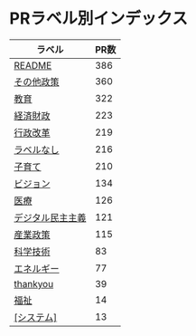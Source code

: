 # PRラベル別インデックス

| ラベル | PR数 |
|--------|------|
| [README](label_README.md) | 386 |
| [その他政策](label_その他政策.md) | 360 |
| [教育](label_教育.md) | 322 |
| [経済財政](label_経済財政.md) | 223 |
| [行政改革](label_行政改革.md) | 219 |
| [ラベルなし](label_ラベルなし.md) | 216 |
| [子育て](label_子育て.md) | 210 |
| [ビジョン](label_ビジョン.md) | 134 |
| [医療](label_医療.md) | 126 |
| [デジタル民主主義](label_デジタル民主主義.md) | 121 |
| [産業政策](label_産業政策.md) | 115 |
| [科学技術](label_科学技術.md) | 83 |
| [エネルギー](label_エネルギー.md) | 77 |
| [thankyou](label_thankyou.md) | 39 |
| [福祉](label_福祉.md) | 14 |
| [[システム]](label_[システム].md) | 13 |
